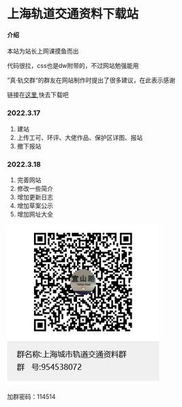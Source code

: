 # 上海轨道交通资料下载站

#### 介绍

本站为站长上网课摸鱼而出

代码很拉，css也是dw附带的，不过网站勉强能用

”真·轨交群“的群友在网站制作时提出了很多建议，在此表示感谢

链接在[这里](http://incimathcal.gitee.io/shmetrodl),快去下载吧


### 2022.3.17

1.  建站
2.  上传工可、环评、大佬作品、保护区详图、报站
3.  撤下报站

### 2022.3.18

1.  完善网站
2.  修改一些简介
3.  增加更新日志
4.  增加草案公示
5.  增加网址大全

![输入图片说明](%E4%B8%8A%E6%B5%B7%E5%9F%8E%E5%B8%82%E8%BD%A8%E9%81%93%E4%BA%A4%E9%80%9A%E8%B5%84%E6%96%99%E7%BE%A4%E7%BE%A4%E8%81%8A%E4%BA%8C%E7%BB%B4%E7%A0%81.png)

加群密码：114514
